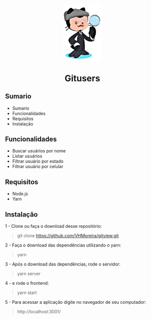 <p align="center"> 
    <img alt="logo" width='25%' src="https://github.com/VHMoreira/gitview/blob/main/public/octo.png"/>
</p>

<h1 align="center"> Gitusers </h1>

## Sumario

- Sumario
- Funcionalidades
- Requisitos
- Instalação

## Funcionalidades
- Buscar usuários por nome
- Listar usuários
- Filtrar usuário por estado
- Filtrar usuário por celular

## Requisitos
- Node.js
- Yarn

## Instalação

1 - Clone ou faça o download desse repositório:

> git clone https://github.com/VHMoreira/gitview.git

2 - Faça o download das dependências utilizando o yarn:

> yarn

3 - Após o download das dependências, rode o servidor:

> yarn server

4 - e rode o frontend:

> yarn start

5 - Para acessar a aplicação digite no navegador de seu computador:

> http://localhost:3001/


